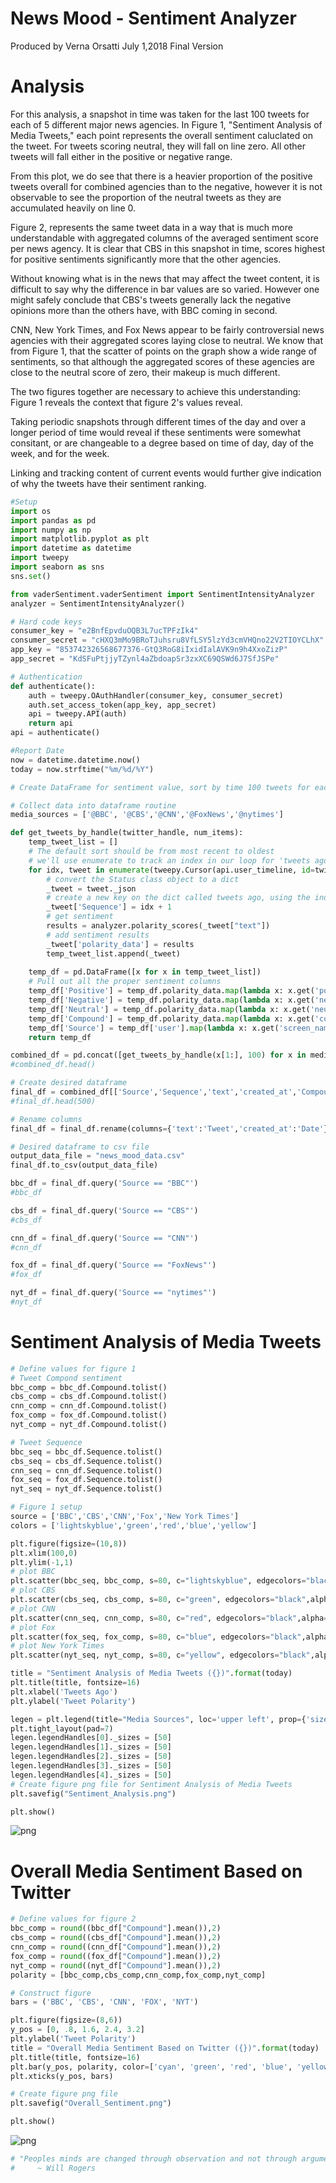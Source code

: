 
# News Mood - Sentiment Analyzer
Produced by Verna Orsatti July 1,2018 Final Version

# Analysis

For this analysis, a snapshot in time was taken for the last 100 tweets for each of 5 different major news agencies.  In Figure 1, "Sentiment Analysis of Media Tweets," each point represents the overall sentiment caluclated on the tweet.  For tweets scoring neutral, they will fall on line zero. All other tweets will fall either in the positive or negative range.  

From this plot, we do see that there is a heavier proportion of the positive tweets overall for combined agencies than to the negative, however it is not observable to see the proportion of the neutral tweets as they are accumulated heavily on line 0.

Figure 2,  represents the same tweet data in a way that is much more understandable with aggregated columns of the averaged sentiment score per news agency.  It is clear that CBS in this snapshot in time, scores highest for positive sentiments significantly more that the other agencies.  

Without knowing what is in the news that may affect the tweet content, it is difficult to say why the difference in bar values are so varied.  However one might safely conclude that CBS's tweets generally lack the negative opinions more than the others have, with BBC coming in second.

CNN, New York Times, and Fox News appear to be fairly controversial news agencies with their aggregated scores laying close to neutral.  We know that from Figure 1, that the scatter of points on the graph show a wide range of sentiments, so that although the aggregated scores of these agencies are close to the neutral score of zero, their makeup is much different.  

The two figures together are necessary to achieve this understanding: 
    Figure 1 reveals the context that figure 2's values reveal.

Taking periodic snapshots through different times of the day and over a longer period of time would reveal if these sentiments were somewhat consitant, or are changeable to a degree based on time of day, day of the week, and for the week.  

Linking and tracking content of current events would further give indication of why the tweets have their sentiment ranking. 


```python
#Setup
import os
import pandas as pd
import numpy as np
import matplotlib.pyplot as plt
import datetime as datetime
import tweepy
import seaborn as sns
sns.set()

from vaderSentiment.vaderSentiment import SentimentIntensityAnalyzer
analyzer = SentimentIntensityAnalyzer()

# Hard code keys
consumer_key = "e2BnfEpvduOQB3L7ucTPFzIk4"
consumer_secret = "cHXQ3mMo9BRoTJuhsru8VfLSY5lzYd3cmVHQno22V2TIOYCLhX"
app_key = "853742326568677376-GtQ3RoG8iIxidIalAVK9n9h4XxoZizP"
app_secret = "KdSFuPtjjyTZynl4aZbdoapSr3zxXC69QSWd6J7SfJSPe"
```


```python
# Authentication
def authenticate():
    auth = tweepy.OAuthHandler(consumer_key, consumer_secret)
    auth.set_access_token(app_key, app_secret)
    api = tweepy.API(auth)
    return api
api = authenticate()
```


```python
#Report Date
now = datetime.datetime.now()
today = now.strftime("%m/%d/%Y")
```


```python
# Create DataFrame for sentiment value, sort by time 100 tweets for each of 6 news outlets
```


```python
# Collect data into dataframe routine
media_sources = ['@BBC', '@CBS','@CNN','@FoxNews','@nytimes']

def get_tweets_by_handle(twitter_handle, num_items):
    temp_tweet_list = []
    # The default sort should be from most recent to oldest
    # we'll use enumerate to track an index in our loop for 'tweets ago'
    for idx, tweet in enumerate(tweepy.Cursor(api.user_timeline, id=twitter_handle ).items(num_items)):
        # convert the Status class object to a dict
        _tweet = tweet._json
        # create a new key on the dict called tweets ago, using the index that enumerate throws off
        _tweet['Sequence'] = idx + 1
        # get sentiment
        results = analyzer.polarity_scores(_tweet["text"])
        # add sentiment results
        _tweet['polarity_data'] = results
        temp_tweet_list.append(_tweet)
    
    temp_df = pd.DataFrame([x for x in temp_tweet_list])
    # Pull out all the proper sentiment columns
    temp_df['Positive'] = temp_df.polarity_data.map(lambda x: x.get('pos'))
    temp_df['Negative'] = temp_df.polarity_data.map(lambda x: x.get('neg'))
    temp_df['Neutral'] = temp_df.polarity_data.map(lambda x: x.get('neu'))
    temp_df['Compound'] = temp_df.polarity_data.map(lambda x: x.get('compound'))
    temp_df['Source'] = temp_df['user'].map(lambda x: x.get('screen_name'))
    return temp_df

combined_df = pd.concat([get_tweets_by_handle(x[1:], 100) for x in media_sources], axis=0)
#combined_df.head()
```


```python
# Create desired dataframe
final_df = combined_df[['Source','Sequence','text','created_at','Compound','Positive','Neutral','Negative']]
#final_df.head(500)
```


```python
# Rename columns
final_df = final_df.rename(columns={'text':'Tweet','created_at':'Date'})
```


```python
# Desired dataframe to csv file
output_data_file = "news_mood_data.csv"
final_df.to_csv(output_data_file) 
```


```python
bbc_df = final_df.query('Source == "BBC"')
#bbc_df
```


```python
cbs_df = final_df.query('Source == "CBS"')
#cbs_df
```


```python
cnn_df = final_df.query('Source == "CNN"')
#cnn_df
```


```python
fox_df = final_df.query('Source == "FoxNews"')
#fox_df
```


```python
nyt_df = final_df.query('Source == "nytimes"')
#nyt_df
```

# Sentiment Analysis of Media Tweets


```python
# Define values for figure 1
# Tweet Compond sentiment
bbc_comp = bbc_df.Compound.tolist()
cbs_comp = cbs_df.Compound.tolist()
cnn_comp = cnn_df.Compound.tolist()
fox_comp = fox_df.Compound.tolist()
nyt_comp = nyt_df.Compound.tolist()

# Tweet Sequence 
bbc_seq = bbc_df.Sequence.tolist()
cbs_seq = cbs_df.Sequence.tolist()
cnn_seq = cnn_df.Sequence.tolist()
fox_seq = fox_df.Sequence.tolist()
nyt_seq = nyt_df.Sequence.tolist()
```


```python
# Figure 1 setup
source = ['BBC','CBS','CNN','Fox','New York Times']
colors = ['lightskyblue','green','red','blue','yellow']

plt.figure(figsize=(10,8))
plt.xlim(100,0)
plt.ylim(-1,1)
# plot BBC
plt.scatter(bbc_seq, bbc_comp, s=80, c="lightskyblue", edgecolors="black", alpha=.5, linewidth=1, label="BBC")
# plot CBS
plt.scatter(cbs_seq, cbs_comp, s=80, c="green", edgecolors="black",alpha=.5, linewidth=1, label="CBS")
# plot CNN
plt.scatter(cnn_seq, cnn_comp, s=80, c="red", edgecolors="black",alpha=.5, linewidth=1, label="CNN")
# plot Fox
plt.scatter(fox_seq, fox_comp, s=80, c="blue", edgecolors="black",alpha=.5, linewidth=1, label="Fox")
# plot New York Times
plt.scatter(nyt_seq, nyt_comp, s=80, c="yellow", edgecolors="black",alpha=.5, linewidth=1, label="New York Times")

title = "Sentiment Analysis of Media Tweets ({})".format(today)
plt.title(title, fontsize=16)
plt.xlabel('Tweets Ago')
plt.ylabel('Tweet Polarity')

legen = plt.legend(title="Media Sources", loc='upper left', prop={'size':12}, bbox_to_anchor=(1,1))
plt.tight_layout(pad=7)
legen.legendHandles[0]._sizes = [50]
legen.legendHandles[1]._sizes = [50] 
legen.legendHandles[2]._sizes = [50]
legen.legendHandles[3]._sizes = [50]
legen.legendHandles[4]._sizes = [50]
# Create figure png file for Sentiment Analysis of Media Tweets
plt.savefig("Sentiment_Analysis.png")

plt.show()
```


![png](output_17_0.png)


# Overall Media Sentiment Based on Twitter


```python
# Define values for figure 2
bbc_comp = round((bbc_df["Compound"].mean()),2)
cbs_comp = round((cbs_df["Compound"].mean()),2)
cnn_comp = round((cnn_df["Compound"].mean()),2)
fox_comp = round((fox_df["Compound"].mean()),2)
nyt_comp = round((nyt_df["Compound"].mean()),2)
polarity = [bbc_comp,cbs_comp,cnn_comp,fox_comp,nyt_comp]
```


```python
# Construct figure
bars = ('BBC', 'CBS', 'CNN', 'FOX', 'NYT')

plt.figure(figsize=(8,6))
y_pos = [0, .8, 1.6, 2.4, 3.2] 
plt.ylabel('Tweet Polarity')
title = "Overall Media Sentiment Based on Twitter ({})".format(today)
plt.title(title, fontsize=16)
plt.bar(y_pos, polarity, color=['cyan', 'green', 'red', 'blue', 'yellow'])
plt.xticks(y_pos, bars)

# Create figure png file
plt.savefig("Overall_Sentiment.png")

plt.show()
```


![png](output_20_0.png)



```python
# "Peoples minds are changed through observation and not through argument"
#     ~ Will Rogers
```
